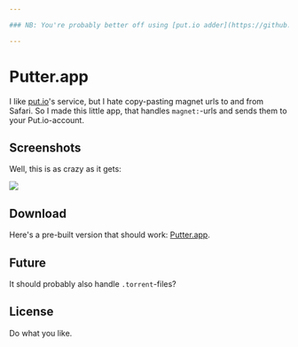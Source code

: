 ```yaml
---

### NB: You're probably better off using [put.io adder](https://github.com/nicoSWD/put.io-adder) by @nicoSWD.

---
```


# Putter.app

I like [put.io][putio]'s service, but I hate copy-pasting magnet urls to and from Safari. So I made this little app, that handles `magnet:`-urls and sends them to your Put.io-account.

## Screenshots

Well, this is as crazy as it gets:

![](https://raw.github.com/mikker/Putter.app/master/Screenshot.png)

## Download

Here's a pre-built version that should work: [Putter.app][zip].

## Future

It should probably also handle `.torrent`-files?

## License

Do what you like.

[putio]: http://put.io
[zip]: https://raw.github.com/mikker/Putter.app/master/Putter.app-1.0.zip
